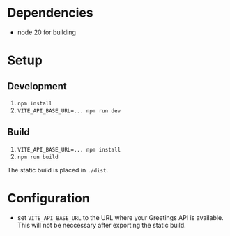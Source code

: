 # Dependencies

- node 20 for building

# Setup

## Development

1. `npm install`
2. `VITE_API_BASE_URL=... npm run dev`

## Build

1. `VITE_API_BASE_URL=... npm install`
2. `npm run build`

The static build is placed in `./dist`.

# Configuration

- set `VITE_API_BASE_URL` to the URL where your Greetings API is available.
  This will not be neccessary after exporting the static build.


